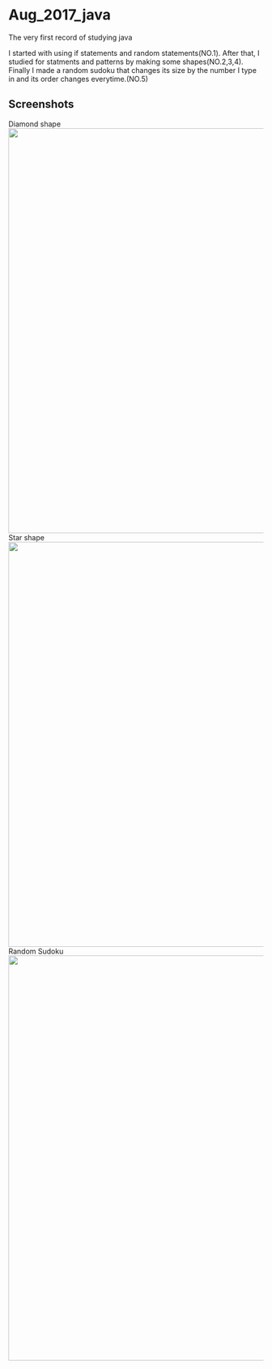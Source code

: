 # Aug_2017_java
The very first record of studying java


I started with using if statements and random statements(NO.1).
After that, I studied for statments and patterns by making some shapes(NO.2,3,4).
Finally I made a random sudoku that changes its size by the number I type in and its order changes everytime.(NO.5)


Screenshots
------------------
Diamond shape<br/>
<img width="800" src="https://user-images.githubusercontent.com/39916556/44596472-42937e80-a807-11e8-9243-b599a1eda0f3.png"><br/>
Star shape<br/>
<img width="800" src="https://user-images.githubusercontent.com/39916556/44596473-43c4ab80-a807-11e8-9c2b-32730142d74a.png"><br/>
Random Sudoku<br/>
<img width="800" src="https://user-images.githubusercontent.com/39916556/44596474-44f5d880-a807-11e8-8f73-4799b127f2e7.png"><br/>
